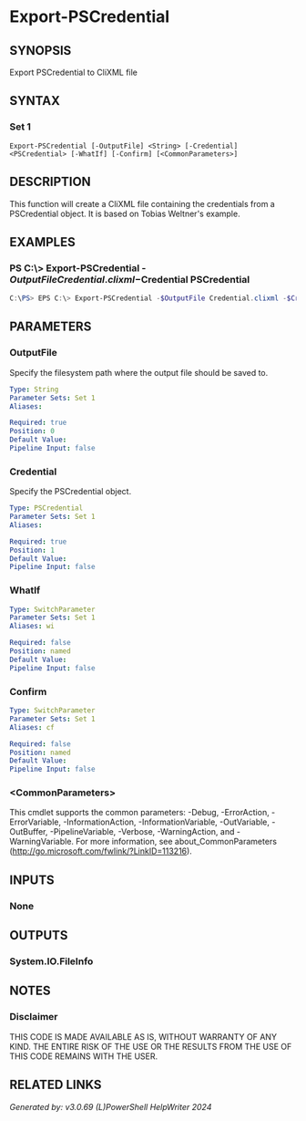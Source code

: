 ﻿# Export-PSCredential

## SYNOPSIS
Export PSCredential to CliXML file

## SYNTAX

### Set 1
```
Export-PSCredential [-OutputFile] <String> [-Credential] <PSCredential> [-WhatIf] [-Confirm] [<CommonParameters>]
```

## DESCRIPTION
This function will create a CliXML file containing the credentials from a PSCredential object.
				It is based on Tobias Weltner's example.

## EXAMPLES

### PS C:\\\> Export-PSCredential -$OutputFile Credential.clixml -$Credential PSCredential

```powershell
C:\PS> EPS C:\> Export-PSCredential -$OutputFile Credential.clixml -$Credential PSCredential
```

## PARAMETERS

### OutputFile
Specify the filesystem path where the output file should be saved to.

```yaml
Type: String
Parameter Sets: Set 1
Aliases: 

Required: true
Position: 0
Default Value: 
Pipeline Input: false
```

### Credential
Specify the PSCredential object.

```yaml
Type: PSCredential
Parameter Sets: Set 1
Aliases: 

Required: true
Position: 1
Default Value: 
Pipeline Input: false
```

### WhatIf


```yaml
Type: SwitchParameter
Parameter Sets: Set 1
Aliases: wi

Required: false
Position: named
Default Value: 
Pipeline Input: false
```

### Confirm


```yaml
Type: SwitchParameter
Parameter Sets: Set 1
Aliases: cf

Required: false
Position: named
Default Value: 
Pipeline Input: false
```

### \<CommonParameters\>
This cmdlet supports the common parameters: -Debug, -ErrorAction, -ErrorVariable, -InformationAction, -InformationVariable, -OutVariable, -OutBuffer, -PipelineVariable, -Verbose, -WarningAction, and -WarningVariable. For more information, see about_CommonParameters (http://go.microsoft.com/fwlink/?LinkID=113216).

## INPUTS

### None


## OUTPUTS

### System.IO.FileInfo


## NOTES

### Disclaimer
THIS CODE IS MADE AVAILABLE AS IS, WITHOUT WARRANTY OF ANY KIND. THE ENTIRE RISK OF THE USE OR THE RESULTS FROM THE USE OF THIS CODE REMAINS WITH THE USER.

## RELATED LINKS


*Generated by: v3.0.69 (L)PowerShell HelpWriter 2024*
